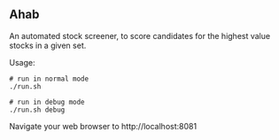Ahab
----

An automated stock screener, to score candidates for the highest value stocks in a given set.

Usage:
```
# run in normal mode
./run.sh

# run in debug mode
./run.sh debug
```

Navigate your web browser to http://localhost:8081
